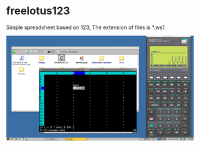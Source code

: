 # freelotus123
Simple spreadsheet based on 123, The extension of files is *.ws1   


![](https://raw.githubusercontent.com/spartrekus/freelotus123/master/freelotus123-1.png)



